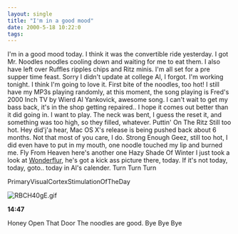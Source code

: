 ```yaml
---
layout: single
title: "I'm in a good mood"
date: 2000-5-18 10:22:0
tags: 
---
```


I'm in a good mood today. I think it was the convertible ride yesterday. I got Mr. Noodles noodles cooling down and waiting for me to eat them. I also have left over Ruffles ripples chips and Ritz minis. I'm all set for a pre supper time feast. Sorry I didn't update at college Al, I forgot. I'm working tonight. I think I'm going to love it. First bite of the noodles, too hot! I still have my MP3s playing randomly, at this moment, the song playing is Fred's 2000 Inch TV by Wierd Al Yankovick, awesome song. I can't wait to get my bass back, it's in the shop getting repaired.. I hope it comes out better than it did going in. I want to play. The neck was bent, I guess the reset it, and something was too high, so they filled, whatever. Puttin' On The Ritz Still too hot. Hey did'j'a hear, Mac OS X's release is being pushed back about 6 months. Not that most of you care, I do. Strong Enough Geez, still too hot, I did even have to put in my mouth, one noodle touched my lip and burned me. Fly From Heaven here's another one Hazy Shade Of Winter I just took a look at [Wonderflur][1], he's got a kick ass picture there, today. If it's not today, today, goto.. today in Al's calender. Turn Turn Turn






PrimaryVisualCortexStimulationOfTheDay



![RBCH40gE.gif][2]








**14:47**

Honey Open That Door The noodles are good. Bye Bye Bye




   [1]: http://www.geocities.com/wonderflur/
   [2]: http://1.bp.blogspot.com/-xdGafDYEcZY/Tn0P8U2l23I/AAAAAAAAAMM/QycnYxVUTL4/s1600/RBCH40gE.gif
